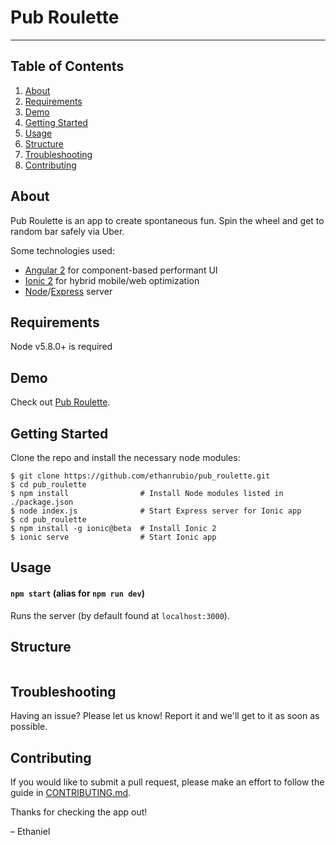 # Pub Roulette #

---


Table of Contents
-----------------

1. [About](#about)
2. [Requirements](#requirements)
3. [Demo](#demo)
4. [Getting Started](#getting-started)
5. [Usage](#usage)
6. [Structure](#structure)
7. [Troubleshooting](#troubleshooting)
8. [Contributing](#contributing)


About
-----

Pub Roulette is an app to create spontaneous fun. Spin the wheel and get to random bar safely via Uber.

Some technologies used:
  * [Angular 2](https://angular.io/) for component-based performant UI
  * [Ionic 2](http://ionic.io/2) for hybrid mobile/web optimization
  * [Node](https://nodejs.org/en/)/[Express](http://expressjs.com/en/index.html) server


Requirements
------------
Node v5.8.0+ is required

Demo
----

Check out [Pub Roulette](https://pubroulette.herokuapp.com).


Getting Started
---------------

Clone the repo and install the necessary node modules:

```shell
$ git clone https://github.com/ethanrubio/pub_roulette.git
$ cd pub_roulette
$ npm install                # Install Node modules listed in ./package.json
$ node index.js              # Start Express server for Ionic app
$ cd pub_roulette
$ npm install -g ionic@beta  # Install Ionic 2
$ ionic serve                # Start Ionic app
```


Usage
-----

#### `npm start` (alias for `npm run dev`)
Runs the server (by default found at `localhost:3000`).


Structure
---------

```

```



Troubleshooting
---------------

Having an issue? Please let us know! Report it and we'll get to it as soon as possible.


Contributing
------------

If you would like to submit a pull request, please make an effort to follow the guide in [CONTRIBUTING.md](CONTRIBUTING.md).

Thanks for checking the app out!

– Ethaniel
